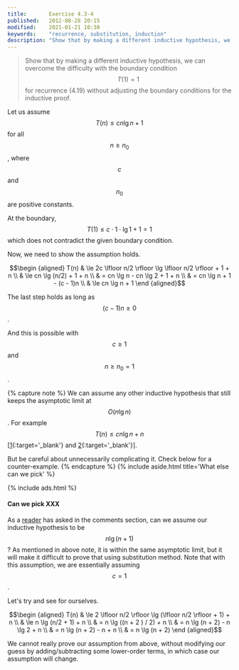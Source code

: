 ```yaml
---
title:       Exercise 4.3-4
published:   2012-08-28 20:15
modified:    2021-01-21 10:30
keywords:    "recurrence, substitution, induction"
description: "Show that by making a different inductive hypothesis, we can overcome the difficulty with the boundary condition T(1)=1 for recurrence (4.19) without adjusting the boundary conditions for the inductive proof."
---
```


> Show that by making a different inductive hypothesis, we can overcome the difficulty with the boundary condition $$T(1) = 1$$ for recurrence (4.19) without adjusting the boundary conditions for the inductive proof.

Let us assume $$T(n) \le c n \lg n + 1$$ for all $$n \ge n_0$$, where $$c$$ and $$n_0$$ are positive constants.

At the boundary, $$T(1) \le c \cdot 1 \cdot \lg 1 + 1 = 1$$ which does not contradict the given boundary condition.

Now, we need to show the assumption holds.

$$\begin {aligned}
T(n) & \le 2c \lfloor n/2 \rfloor \lg \lfloor n/2 \rfloor + 1 + n \\
     & \le cn \lg (n/2) + 1 + n \\
     & = cn \lg n - cn \lg 2 + 1 + n \\
     & = cn \lg n + 1 - (c - 1)n \\
     & \le cn \lg n + 1
\end {aligned}$$

The last step holds as long as $$(c - 1)n \ge 0$$.

And this is possible with $$c \ge 1$$ and $$n \ge n_0 = 1$$.

{% capture note %}
We can assume any other inductive hypothesis that still keeps the asymptotic limit at $$O(n \lg n)$$. For example $$T(n) \le c n \lg n + n$$ [[1](https://walkccc.me/CLRS/Chap04/4.3/){:target='_blank'} and [2](https://donrwalsh.github.io/CLRS/solutions/04/e4.3-4.html){:target='_blank'}].

But be careful about unnecessarily complicating it. Check below for a counter-example.
{% endcapture %}
{% include aside.html title='What else can we pick' %}

{% include ads.html %}

#### Can we pick XXX

As a [reader](#disqus_thread) has asked in the comments section, can we assume our inductive hypothesis to be $$n \lg (n + 1)$$? As mentioned in above note, it is within the same asymptotic limit, but it will make it difficult to prove that using substitution method. Note  that with this assumption, we  are essentially assuming $$c = 1$$.

Let's try and see for ourselves.

$$\begin {aligned}
T(n) & \le 2 \lfloor n/2 \rfloor \lg (\lfloor n/2 \rfloor + 1) + n \\
     & \le n \lg (n/2 + 1) + n \\
     & = n \lg ((n + 2 ) / 2) + n \\
     & = n \lg (n + 2) - n \lg 2 + n \\
     & = n \lg (n + 2) - n + n \\
     & = n \lg (n + 2)
\end {aligned}$$

We cannot really prove our assumption from above, without modifying our guess by adding/subtracting some lower-order terms, in which case our assumption will change.
